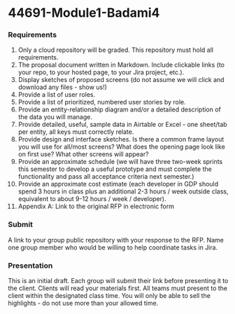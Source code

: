 # 44691-Module1-Badami4

### Requirements

1. Only a cloud repository will be graded. This repository must hold all requirements.
1. The proposal document written in Markdown. Include clickable links (to your repo, to your hosted page, to your Jira project, etc.).
1. Display sketches of proposed screens (do not assume we will click and download any files - show us!)
1. Provide a list of user roles.
1. Provide a list of prioritized, numbered user stories by role. 
1. Provide an entity-relationship diagram and/or a detailed description of the data you will manage.
1. Provide detailed, useful, sample data in Airtable or Excel - one sheet/tab per entity, all keys must correctly relate.
1. Provide design and interface sketches. Is there a common frame layout you will use for all/most screens? What does the opening page look like on first use? What other screens will appear? 
1. Provide an approximate schedule (we will have three two-week sprints this semester to develop a useful prototype and must complete the functionality and pass all acceptance criteria next semester.)
1. Provide an approximate cost estimate (each developer in GDP should spend 3 hours in class plus an additional 2-3 hours / week outside class, equivalent to about 9-12 hours / week / developer).  
1. Appendix A: Link to the original RFP in electronic form

### Submit

A link to your group public repository with your response to the RFP.
Name one group member who would be willing to help coordinate tasks in Jira.

### Presentation

This is an initial draft. Each group will submit their link before presenting it to the client. Clients will read your materials first. All teams must present to the client within the designated class time.  You will only be able to sell the highlights - do not use more than your allowed time. 
